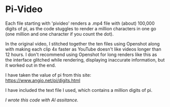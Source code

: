 # Pi-Video

Each file starting with 'pivideo' renders a .mp4 file with (about) 100,000 digits of pi, as the code stuggles to render a million characters in one go (one million and one character if you count the dot).

In the original video, I stitched together the ten files using Openshot along with making each clip 4x faster as YouTube doesn't like videos longer than 12 hours. I don't recommend using Openshot for long renders like this as the interface glitched while rendering, displaying inaccurate information, but it worked out in the end.

I have taken the value of pi from this site: https://www.angio.net/pi/digits.html

I have included the text file I used, which contains a million digits of pi.

*I wrote this code with AI assitance.*
